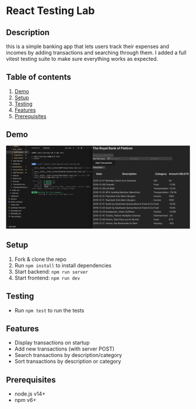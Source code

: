 # React Testing Lab

## Description
this is a simple banking app that lets users track their expenses and incomes by adding transactions and searching through them. 
I added a full vitest testing suite to make sure everything works as expected.

## Table of contents
1. [Demo](#demo)  
2. [Setup](#setup)  
3. [Testing](#testing)  
4. [Features](#features)  
5. [Prerequisites](#prerequisites)  


## Demo
![demo screenshot](demo.png)

## Setup
1. Fork & clone the repo  
2. Run `npm install` to install dependencies  
3. Start backend: `npm run server`  
4. Start frontend: `npm run dev`  

## Testing
- Run `npm test` to run the tests


## Features
- Display transactions on startup  
- Add new transactions (with server POST)  
- Search transactions by description/category  
- Sort transactions by description or category  

## Prerequisites
- node.js v14+  
- npm v6+  